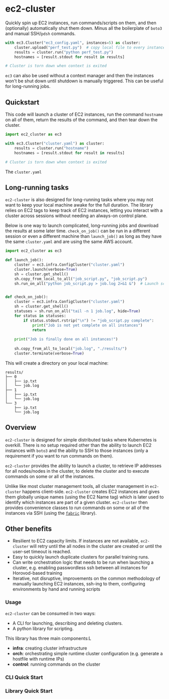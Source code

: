 # ec2-cluster

Quickly spin up EC2 instances, run commands/scripts on them, and then (optionally) automatically shut them down. Minus all the boilerplate of `boto3` and manual SSH/`pdsh` commands.

```python
with ec3.Cluster("ec3_config.yaml", instances=5) as cluster:
    cluster.upload("perf_test.py")  # copy local file to every instance
    results = cluster.run("python perf_test.py")
    hostnames = [result.stdout for result in results]

# Cluster is torn down when context is exited
```

`ec3` can also be used without a context manager and then the instances won't be shut down until shutdown is manually triggered. This can be useful for long-running jobs.


## Quickstart

This code will launch a cluster of EC2 instances, run the command `hostname` on all of them, return the results of the command, and then tear down the cluster.

```python
import ec2_cluster as ec3

with ec3.Cluster("cluster.yaml") as cluster:
    results = cluster.run("hostname")
    hostnames = [result.stdout for result in results]

# Cluster is torn down when context is exited
```

The `cluster.yaml` 

## Long-running tasks

`ec2-cluster` is also designed for long-running tasks where you may not want to keep your local machine awake for the full duration. The library relies on EC2 tags to keep track of EC2 instances, letting you interact with a cluster across sessions without needing an always-on control plane.

Below is one way to launch complicated, long-running jobs and download the results at some later time. `check_on_job()` can be run in a different session or even a different machine than `launch_job()` as long as they have the same `cluster.yaml` and are using the same AWS account.

```python
import ec2_cluster as ec3

def launch_job():
    cluster = ec3.infra.ConfigCluster("cluster.yaml")
    cluster.launch(verbose=True)
    sh = cluster.get_shell()
    sh.copy_from_local_to_all("job_script.py", "job_script.py")
    sh.run_on_all("python job_script.py > job.log 2>&1 &")  # Launch script as background process


def check_on_job():
    cluster = ec3.infra.ConfigCluster("cluster.yaml")
    sh = cluster.get_shell()
    statuses = sh.run_on_all("tail -n 1 job.log", hide=True)
    for status in statuses:
        if status.stdout.rstrip("\n") != "job_script.py complete":
            print("Job is not yet complete on all instances")
            return
    
    print("Job is finally done on all instances!")
     
    sh.copy_from_all_to_local("job.log", "./results/")
    cluster.terminate(verbose=True)
```
This will create a directory on your local machine:
```
results/
├── 0
│   ├── ip.txt
│   └── job.log
├── 1
│   ├── ip.txt
│   └── job.log
└── 3
    ├── ip.txt
    └── job.log
```




## Overview


`ec2-cluster` is designed for simple distributed tasks where Kubernetes is overkill. There is no setup required other than the ability to launch EC2 instances with `boto3` and the ability to SSH to those instances (only a requirement if you want to run commands on them). 

`ec2-cluster` provides the ability to launch a cluster, to retrieve IP addresses for all nodes/nodes in the cluster, to delete the cluster and to execute commands on some or all of the instances. 

Unlike like most cluster management tools, all cluster management in `ec2-cluster` happens client-side. `ec2-cluster` creates EC2 instances and gives them globally unique names (using the EC2 Name tag) which is later used to identify which instances are part of a given cluster. `ec2-cluster` then provides convenience classes to run commands on some or all of the instances via SSH (using the [`fabric`](https://github.com/fabric/fabric) library).

## Other benefits

- Resilient to EC2 capacity limits. If instances are not available, `ec2-cluster` will retry until the all nodes in the cluster are created or until the user-set timeout is reached.
- Easy to quickly launch duplicate clusters for parallel training runs.
- Can write orchestration logic that needs to be run when launching a cluster, e.g. enabling passwordless ssh between all instances for Horovod-based training
- Iterative, not disruptive, improvements on the common methodology of manually launching EC2 instances, ssh-ing to them, configuring environments by hand and running scripts






### Usage

`ec2-cluster` can be consumed in two ways:

- A CLI for launching, describing and deleting clusters. 
- A python library for scripting.  

This library has three main components:L
- **infra**: creating cluster infrastructure
- **orch**: orchestrating simple runtime cluster configuration (e.g. generate a hostfile with runtime IPs)
- **control**: running commands on the cluster

### CLI Quick Start

### Library Quick Start





